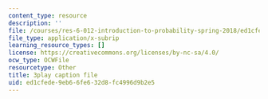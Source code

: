 ```yaml
---
content_type: resource
description: ''
file: /courses/res-6-012-introduction-to-probability-spring-2018/ed1cfede9eb66fe632d8fc4996d9b2e5_GARQ31BrKQA.srt
file_type: application/x-subrip
learning_resource_types: []
license: https://creativecommons.org/licenses/by-nc-sa/4.0/
ocw_type: OCWFile
resourcetype: Other
title: 3play caption file
uid: ed1cfede-9eb6-6fe6-32d8-fc4996d9b2e5
---
```

